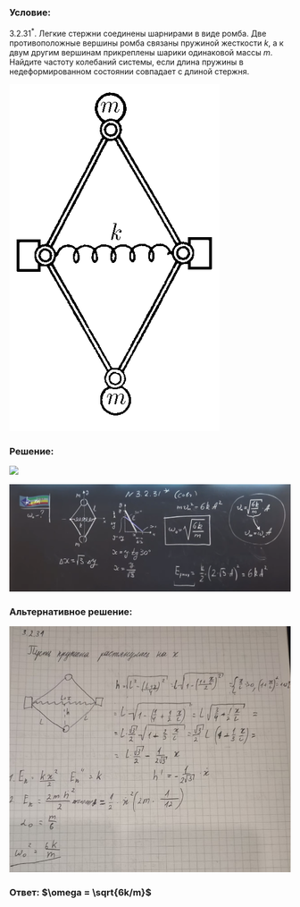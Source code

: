 ###  Условие: 

$3.2.31^*.$ Легкие стержни соединены шарнирами в виде ромба. Две противоположные вершины ромба связаны пружиной жесткости $k$, а к двум другим вершинам прикреплены шарики одинаковой массы $m$. Найдите частоту колебаний системы, если длина пружины в недеформированном состоянии совпадает с длиной стержня. 

![|376x621, 67%](../../img/3.2.31/3.2.31.png) 

###  Решение: 

![](https://www.youtube.com/embed/YdqZCBlF5F8) 

![|1888x719, 67%](../../img/3.2.31/01.png) 

###  Альтернативное решение: 

![|862x752, 67%](../../img/3.2.31/01.jpg) 

###  Ответ: $\omega = \sqrt{6k/m}$ 

### 
